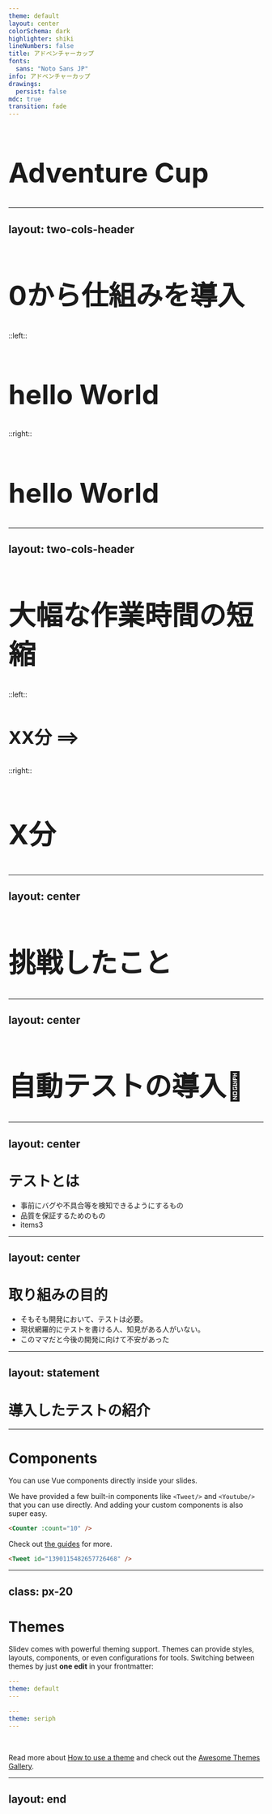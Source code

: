 ```yaml
---
theme: default
layout: center
colorSchema: dark
highlighter: shiki
lineNumbers: false
title: アドベンチャーカップ
fonts:
  sans: "Noto Sans JP"
info: アドベンチャーカップ
drawings:
  persist: false
mdc: true
transition: fade
---
```



<h1 class="h1">Adventure Cup</h1>

<style>
.h1 {
  font-size: 5vw;
}
</style>


---
layout: two-cols-header
---

<h1 class="h1 text-center">0から仕組みを導入</h1>

::left::
<v-click>
  <h1 class="h1">hello World</h1>
</v-click>


::right::
<div v-click>
  <h1 class="h1">hello World</h1>
</div>

<style>
.h1 {
  font-size: 5vw;
}
.slidev-vclick-target {
  transition: all 500ms ease;
}

.slidev-vclick-hidden {
  transform: scale(0);
}
</style>


---
layout: two-cols-header
---

<h1 class="h1 text-center">大幅な作業時間の短縮</h1>

::left::
<v-click>
  <div class="text-right">
    <h3 class="h3">XX分 <span class="ml-30">==></span> </h3>
  </div>
</v-click>

::right::
<div v-click class="text-center">
  <h2 class="h1 ">X分</h2>
</div>

<style>
.h1 {
  font-size: 4.8vw;
}

.h3 {
  font-size: 3.6vw;
}
</style>

---
layout: center
---

<h1 class="h1">挑戦したこと</h1>

<style>
.h1 {
  font-size: 4.8vw;
}
</style>

---
layout: center
---

<h1 class="h1">自動テストの導入👏</h1>


<style>
.h1 {
  font-size: 5.6vw;
  font-weight: bold
}
</style>
<!-- <img
  src="/images/top.png"
  alt="コーポレートサイトのメインビジュアル"
/> -->
---
layout: center
---

# テストとは

<v-clicks>

- 事前にバグや不具合等を検知できるようにするもの
- 品質を保証するためのもの
- items3

</v-clicks>


---
layout: center
---

# 取り組みの目的
<v-clicks>

- そもそも開発において、テストは必要。
- 現状網羅的にテストを書ける人、知見がある人がいない。
- このママだと今後の開発に向けて不安があった

</v-clicks>


---
layout: statement
---

# 導入したテストの紹介

---

# Components

<div grid="~ cols-2 gap-4">
<div>

You can use Vue components directly inside your slides.

We have provided a few built-in components like `<Tweet/>` and `<Youtube/>` that you can use directly. And adding your custom components is also super easy.

```html
<Counter :count="10" />
```

<!-- ./components/Counter.vue -->
<Counter :count="10" m="t-4" />

Check out [the guides](https://sli.dev/builtin/components.html) for more.

</div>
<div>

```html
<Tweet id="1390115482657726468" />
```

<Tweet id="1390115482657726468" scale="0.65" />

</div>
</div>

<!--
Presenter note with **bold**, *italic*, and ~~striked~~ text.

Also, HTML elements are valid:
<div class="flex w-full">
  <span style="flex-grow: 1;">Left content</span>
  <span>Right content</span>
</div>
-->

---
class: px-20
---

# Themes

Slidev comes with powerful theming support. Themes can provide styles, layouts, components, or even configurations for tools. Switching between themes by just **one edit** in your frontmatter:

<div grid="~ cols-2 gap-2" m="-t-2">

```yaml
---
theme: default
---
```

```yaml
---
theme: seriph
---
```

<img border="rounded" src="https://github.com/slidevjs/themes/blob/main/screenshots/theme-default/01.png?raw=true" alt="">

<img border="rounded" src="https://github.com/slidevjs/themes/blob/main/screenshots/theme-seriph/01.png?raw=true" alt="">

</div>

Read more about [How to use a theme](https://sli.dev/themes/use.html) and
check out the [Awesome Themes Gallery](https://sli.dev/themes/gallery.html).

---
layout: end
---
